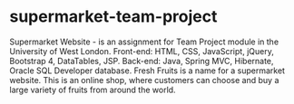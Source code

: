 # supermarket-team-project
Supermarket Website - is an assignment for Team Project module in the University of West London. Front-end: HTML, CSS, JavaScript, jQuery, Bootstrap 4, DataTables, JSP. Back-end: Java, Spring MVC, Hibernate, Oracle SQL Developer database.
Fresh Fruits is a name for a supermarket website. This is an online shop, where customers can choose and buy a large variety of fruits from around the world.
